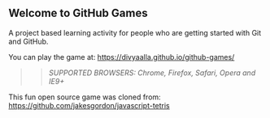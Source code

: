 ## Welcome to GitHub Games

A project based learning activity for people who are getting started with Git and GitHub.

You can play the game at: https://divyaalla.github.io/github-games/

>> _*SUPPORTED BROWSERS*: Chrome, Firefox, Safari, Opera and IE9+_

This fun open source game was cloned from: https://github.com/jakesgordon/javascript-tetris
